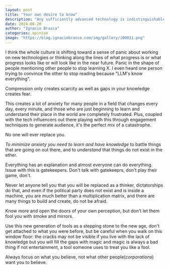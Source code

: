 ```yaml
---
layout: post  
title: "Your own desire to know"
description: "Any sufficiently advanced technology is indistinguishable from magic...and your own desire to know."
date: 2024-06-20
author: "Ignacio Brasca"  
categories: opinion  
image: "https://blog.ignaciobrasca.com/img/gallery/i00021.png"  
---
```


I think the whole culture is shifting toward a sense of panic about working on new technologies or thinking along the lines of what progress is or what progress looks like or will look like in the near future. Panic in the shape of people mentioning other people to stop learning X. I even heard one person trying to convince the other to stop reading because "LLM's know everything".

Compression only creates scarcity as well as gaps in your knowledge creates fear.

This creates a lot of anxiety for many people in a field that changes every day, every minute, and those who are just beginning to learn and understand their place in the world are completely frustrated. Plus, coupled with the tech influencers out there playing with this through engagement techniques to generate audience, it's the perfect mix of a catastrophe.

No one will ever replace you.

*To minimize anxiety you need to learn and have knowledge* to battle things that are going on out there, and to *understand* that things do not exist in the ether.

Everything has an explanation and almost everyone can do everything. Issue with this is gatekeepers. Don't talk with gatekeeprs, don't play their game, don't.

Never let anyone tell you that you will be replaced as a thinker, dictatorships do that, and even if the political party does not exist and is inside a machine, you are much better than a multiplication matrix, and there are many things to build and create, do not be afraid.

Know more and open the doors of your own perception, but don't let them fool you with smoke and mirrors.

Use this new generation of tools as a stepping stone to the new age, don't get attached to what you were before, but be careful when you walk on this window floor: the cracks may not be visible if you live with the lack of knowledge but you will fill the gaps with magic and magic is always a bad thing if not entertainment, a tool someone uses to treat you like a fool.

Always focus on what you believe, not what other people(*corporations*) want you to believe.